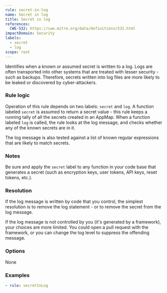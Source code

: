 ```yaml
---
rule: secret-in-log
name: Secret in log
title: Secret in log
references:
  CWE-532: https://cwe.mitre.org/data/definitions/532.html
impactDomain: Security
labels:
  - secret
  - log
scope: root
---
```


Identifies when a known or assumed secret is written to a log. Logs are often transported into other
systems that are treated with lesser security - such as backups. Therefore, secrets written into log
files are more likely to be leaked or discovered by cyber-attackers.

### Rule logic

Operation of this rule depends on two labels: `secret` and `log`. A function labeled `secret` is
assumed to return a secret value - this rule keeps a running tally of all the secrets created in an
AppMap. When a function labeled `log` is called, the rule looks at the log message, and checks
whether any of the known secrets are in it.

The log message is also tested against a list of known regular expressions that are likely to match
secrets.

### Notes

Be sure and apply the `secret` label to any function in your code base that generates a secret (such
as encryption keys, user tokens, API keys, reset tokens, etc.).

### Resolution

If the log message is written by code that you control, the simplest resolution is to remove the log
statement - or to remove the secret from the log message.

If the log message is not controlled by you (it's generated by a framework), your choices are more
limited. You could open a pull request with the framework, or you can change the log level to
suppress the offending message.

### Options

None

### Examples

```yaml
- rule: secretInLog
```
